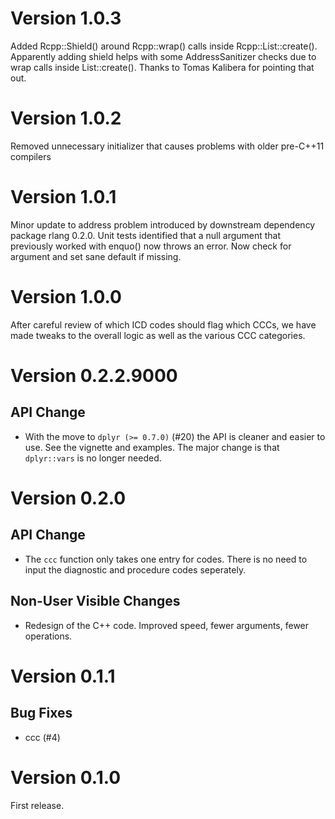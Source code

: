 # Version 1.0.3

Added Rcpp::Shield<SEXP>() around Rcpp::wrap() calls inside Rcpp::List::create(). Apparently adding shield helps with some AddressSanitizer checks due to wrap calls inside List::create(). Thanks to Tomas Kalibera for pointing that out.

# Version 1.0.2

Removed unnecessary initializer that causes problems with older pre-C++11 compilers

# Version 1.0.1

Minor update to address problem introduced by downstream dependency package rlang 0.2.0. Unit tests identified that a null argument that previously worked with enquo() now throws an error. Now check for argument and set sane default if missing.

# Version 1.0.0

After careful review of which ICD codes should flag which CCCs, we have made tweaks to the overall logic as well as the various CCC categories.

# Version 0.2.2.9000

## API Change
* With the move to `dplyr (>= 0.7.0)` (#20) the API is cleaner and easier to
  use.  See the vignette and examples.  The major change is that `dplyr::vars`
  is no longer needed.

# Version 0.2.0

## API Change
* The `ccc` function only takes one entry for codes.  There is no need to input
  the diagnostic and procedure codes seperately.

## Non-User Visible Changes
* Redesign of the C++ code.  Improved speed, fewer arguments, fewer operations.

# Version 0.1.1

## Bug Fixes

* ccc (#4)

# Version 0.1.0
First release.
